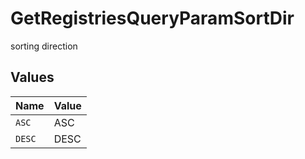 # GetRegistriesQueryParamSortDir

sorting direction


## Values

| Name   | Value  |
| ------ | ------ |
| `ASC`  | ASC    |
| `DESC` | DESC   |